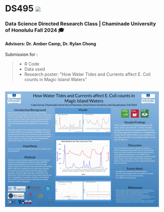 # DS495 <img src="https://raw.githubusercontent.com/aemmadi/aemmadi/master/wave.gif" width="30">
### Data Science Directed Research Class | Chaminade University of Honolulu Fall 2024 🎓
#### Advisors: Dr. Amber Camp, Dr. Rylan Chong
Submission for :
> - R Code <br />
> - Data used <br />
> - Research poster: "How Water Tides and Currents affect E. Coli counts in Magic Island Waters"

<br />
<img src= "DS495 Poster.jpg" width = 1000>
